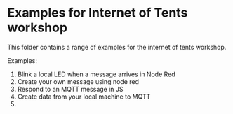 # Examples for Internet of Tents workshop

This folder contains a range of examples for the internet of tents
workshop.

Examples:

1. Blink a local LED when a message arrives in Node Red
2. Create your own message using node red
3. Respond to an MQTT message in JS
4. Create data from your local machine to MQTT
5. 


